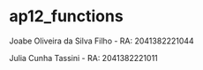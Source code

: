 # ap12_functions

Joabe Oliveira da Silva Filho - RA: 2041382221044

Julia Cunha Tassini - RA: 2041382221011
